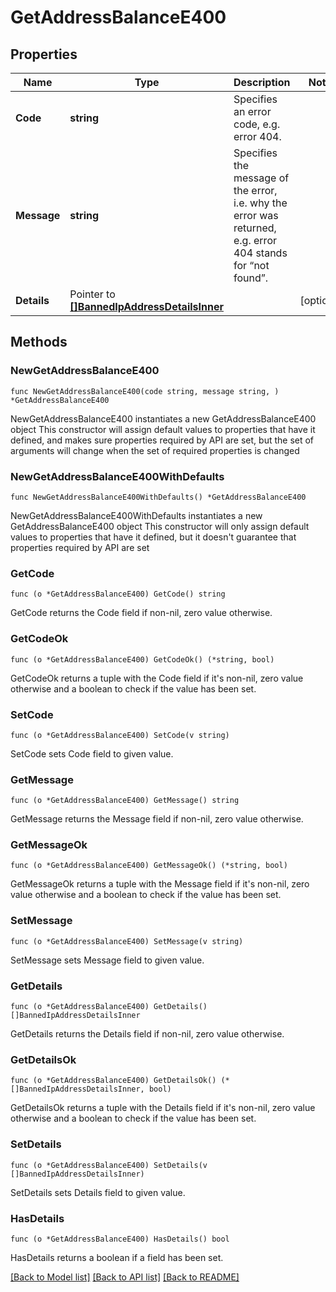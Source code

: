 # GetAddressBalanceE400

## Properties

Name | Type | Description | Notes
------------ | ------------- | ------------- | -------------
**Code** | **string** | Specifies an error code, e.g. error 404. | 
**Message** | **string** | Specifies the message of the error, i.e. why the error was returned, e.g. error 404 stands for “not found”. | 
**Details** | Pointer to [**[]BannedIpAddressDetailsInner**](BannedIpAddressDetailsInner.md) |  | [optional] 

## Methods

### NewGetAddressBalanceE400

`func NewGetAddressBalanceE400(code string, message string, ) *GetAddressBalanceE400`

NewGetAddressBalanceE400 instantiates a new GetAddressBalanceE400 object
This constructor will assign default values to properties that have it defined,
and makes sure properties required by API are set, but the set of arguments
will change when the set of required properties is changed

### NewGetAddressBalanceE400WithDefaults

`func NewGetAddressBalanceE400WithDefaults() *GetAddressBalanceE400`

NewGetAddressBalanceE400WithDefaults instantiates a new GetAddressBalanceE400 object
This constructor will only assign default values to properties that have it defined,
but it doesn't guarantee that properties required by API are set

### GetCode

`func (o *GetAddressBalanceE400) GetCode() string`

GetCode returns the Code field if non-nil, zero value otherwise.

### GetCodeOk

`func (o *GetAddressBalanceE400) GetCodeOk() (*string, bool)`

GetCodeOk returns a tuple with the Code field if it's non-nil, zero value otherwise
and a boolean to check if the value has been set.

### SetCode

`func (o *GetAddressBalanceE400) SetCode(v string)`

SetCode sets Code field to given value.


### GetMessage

`func (o *GetAddressBalanceE400) GetMessage() string`

GetMessage returns the Message field if non-nil, zero value otherwise.

### GetMessageOk

`func (o *GetAddressBalanceE400) GetMessageOk() (*string, bool)`

GetMessageOk returns a tuple with the Message field if it's non-nil, zero value otherwise
and a boolean to check if the value has been set.

### SetMessage

`func (o *GetAddressBalanceE400) SetMessage(v string)`

SetMessage sets Message field to given value.


### GetDetails

`func (o *GetAddressBalanceE400) GetDetails() []BannedIpAddressDetailsInner`

GetDetails returns the Details field if non-nil, zero value otherwise.

### GetDetailsOk

`func (o *GetAddressBalanceE400) GetDetailsOk() (*[]BannedIpAddressDetailsInner, bool)`

GetDetailsOk returns a tuple with the Details field if it's non-nil, zero value otherwise
and a boolean to check if the value has been set.

### SetDetails

`func (o *GetAddressBalanceE400) SetDetails(v []BannedIpAddressDetailsInner)`

SetDetails sets Details field to given value.

### HasDetails

`func (o *GetAddressBalanceE400) HasDetails() bool`

HasDetails returns a boolean if a field has been set.


[[Back to Model list]](../README.md#documentation-for-models) [[Back to API list]](../README.md#documentation-for-api-endpoints) [[Back to README]](../README.md)


